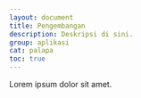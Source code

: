 ```yaml
---
layout: document
title: Pengembangan
description: Deskripsi di sini.
group: aplikasi
cat: palapa
toc: true
---
```


Lorem ipsum dolor sit amet.
